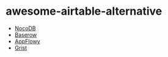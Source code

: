 # awesome-airtable-alternative

* [NocoDB](https://nocodb.com/)
* [Baserow](https://baserow.io/)
* [AppFlowy](https://www.appflowy.io/)
* [Grist](https://www.getgrist.com/)

